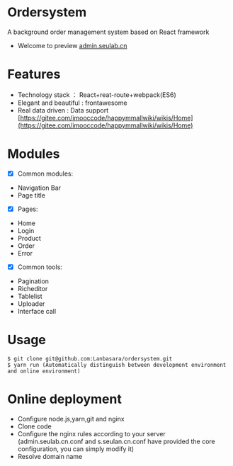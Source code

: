 # Ordersystem
A background order management system based on React framework 

 * Welcome to preview [admin.seulab.cn](admin.seulab.cn)

# Features
* Technology stack ： React+reat-route+webpack(ES6)
* Elegant and beautiful : frontawesome
* Real data driven : Data support [https://gitee.com/imooccode/happymmallwiki/wikis/Home](https://gitee.com/imooccode/happymmallwiki/wikis/Home)

# Modules
 - [X] Common modules:
 * Navigation Bar
 * Page title
 - [X] Pages:
 * Home
 * Login
 * Product
 * Order
 * Error
  - [X] Common tools:
 * Pagination
 * Richeditor
 * Tablelist
 * Uploader
 * Interface call
 
 # Usage
```
$ git clone git@github.com:Lanbasara/ordersystem.git
$ yarn run (Automatically distinguish between development environment and online environment)
```
# Online deployment
* Configure node.js,yarn,git and nginx
* Clone code 
* Configure the nginx rules according to your server (admin.seulab.cn.conf and s.seulan.cn.conf have provided the core configuration, you can simply modify it)
* Resolve domain name
